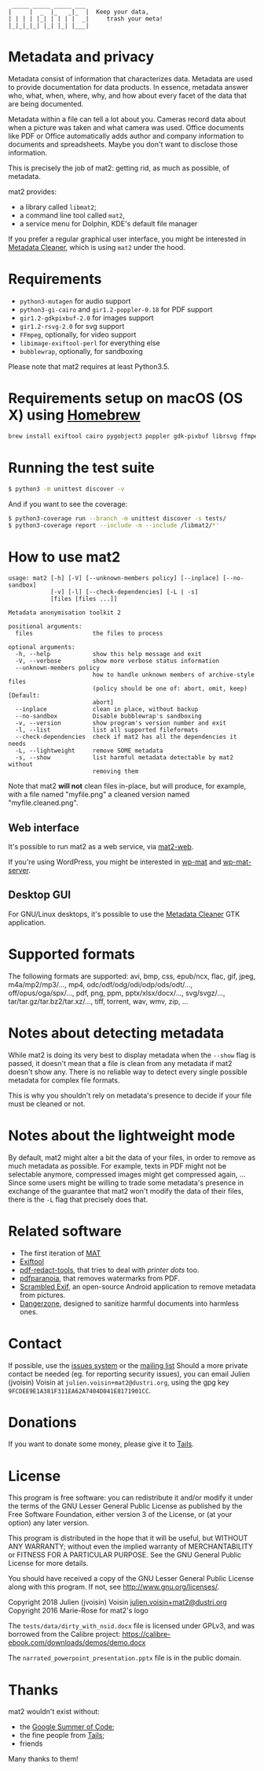 ```
 _____ _____ _____ ___
|     |  _  |_   _|_  |  Keep your data,
| | | | |_| | | | |  _|     trash your meta!
|_|_|_|_| |_| |_| |___|

```

# Metadata and privacy

Metadata consist of information that characterizes data.
Metadata are used to provide documentation for data products.
In essence, metadata answer who, what, when, where, why, and how about
every facet of the data that are being documented.

Metadata within a file can tell a lot about you.
Cameras record data about when a picture was taken and what
camera was used. Office documents like PDF or Office automatically adds
author and company information to documents and spreadsheets.
Maybe you don't want to disclose those information.

This is precisely the job of mat2: getting rid, as much as possible, of
metadata.

mat2 provides:
- a library called `libmat2`;
- a command line tool called `mat2`,
- a service menu for Dolphin, KDE's default file manager

If you prefer a regular graphical user interface, you might be interested in
[Metadata Cleaner](https://metadatacleaner.romainvigier.fr/), which is using
`mat2` under the hood.

# Requirements

- `python3-mutagen` for audio support
- `python3-gi-cairo` and `gir1.2-poppler-0.18` for PDF support
- `gir1.2-gdkpixbuf-2.0` for images support
- `gir1.2-rsvg-2.0` for svg support
- `FFmpeg`, optionally, for video support
- `libimage-exiftool-perl` for everything else
- `bubblewrap`, optionally, for sandboxing

Please note that mat2 requires at least Python3.5.

# Requirements setup on macOS (OS X) using [Homebrew](https://brew.sh/)

```bash
brew install exiftool cairo pygobject3 poppler gdk-pixbuf librsvg ffmpeg
```

# Running the test suite

```bash
$ python3 -m unittest discover -v
```

And if you want to see the coverage:

```bash
$ python3-coverage run --branch -m unittest discover -s tests/
$ python3-coverage report --include -m --include /libmat2/*'
```

# How to use mat2

```
usage: mat2 [-h] [-V] [--unknown-members policy] [--inplace] [--no-sandbox]
            [-v] [-l] [--check-dependencies] [-L | -s]
            [files [files ...]]

Metadata anonymisation toolkit 2

positional arguments:
  files                 the files to process

optional arguments:
  -h, --help            show this help message and exit
  -V, --verbose         show more verbose status information
  --unknown-members policy
                        how to handle unknown members of archive-style files
                        (policy should be one of: abort, omit, keep) [Default:
                        abort]
  --inplace             clean in place, without backup
  --no-sandbox          Disable bubblewrap's sandboxing
  -v, --version         show program's version number and exit
  -l, --list            list all supported fileformats
  --check-dependencies  check if mat2 has all the dependencies it needs
  -L, --lightweight     remove SOME metadata
  -s, --show            list harmful metadata detectable by mat2 without
                        removing them
```

Note that mat2 **will not** clean files in-place, but will produce, for
example, with a file named "myfile.png" a cleaned version named
"myfile.cleaned.png".

## Web interface

It's possible to run mat2 as a web service, via
[mat2-web](https://0xacab.org/jvoisin/mat2-web).

If you're using WordPress, you might be interested in [wp-mat](https://git.autistici.org/noblogs/wp-mat)
and [wp-mat-server](https://git.autistici.org/noblogs/wp-mat-server).

## Desktop GUI

For GNU/Linux desktops, it's possible to use the
[Metadata Cleaner](https://gitlab.com/rmnvgr/metadata-cleaner) GTK application.

# Supported formats

The following formats are supported: avi, bmp, css, epub/ncx, flac, gif, jpeg,
m4a/mp2/mp3/…, mp4, odc/odf/odg/odi/odp/ods/odt/…, off/opus/oga/spx/…, pdf,
png, ppm, pptx/xlsx/docx/…, svg/svgz/…, tar/tar.gz/tar.bz2/tar.xz/…, tiff,
torrent, wav, wmv, zip, …
  
# Notes about detecting metadata

While mat2 is doing its very best to display metadata when the `--show` flag is
passed, it doesn't mean that a file is clean from any metadata if mat2 doesn't
show any. There is no reliable way to detect every single possible metadata for
complex file formats.

This is why you shouldn't rely on metadata's presence to decide if your file must
be cleaned or not.

# Notes about the lightweight mode

By default, mat2 might alter a bit the data of your files, in order to remove
as much metadata as possible. For example, texts in PDF might not be selectable anymore,
compressed images might get compressed again, …
Since some users might be willing to trade some metadata's presence in exchange
of the guarantee that mat2 won't modify the data of their files, there is the
`-L` flag that precisely does that.

# Related software

- The first iteration of [MAT](https://mat.boum.org)
- [Exiftool](https://sno.phy.queensu.ca/~phil/exiftool/mat)
- [pdf-redact-tools](https://github.com/firstlookmedia/pdf-redact-tools), that
	tries to deal with *printer dots* too.
- [pdfparanoia](https://github.com/kanzure/pdfparanoia), that removes
	watermarks from PDF.
- [Scrambled Exif](https://f-droid.org/packages/com.jarsilio.android.scrambledeggsif/),
	an open-source Android application to remove metadata from pictures.
- [Dangerzone](https://dangerzone.rocks/), designed to sanitize harmful documents
  into harmless ones.

# Contact

If possible, use the [issues system](https://github.com/jvoisin/mat2/issues)
or the [mailing list](https://www.autistici.org/mailman/listinfo/mat-dev)
Should a more private contact be needed (eg. for reporting security issues),
you can email Julien (jvoisin) Voisin at `julien.voisin+mat2@dustri.org`,
using the gpg key `9FCDEE9E1A381F311EA62A7404D041E8171901CC`.

# Donations

If you want to donate some money, please give it to [Tails]( https://tails.boum.org/donate/?r=contribute ).

# License

This program is free software: you can redistribute it and/or modify
it under the terms of the GNU Lesser General Public License as published by
the Free Software Foundation, either version 3 of the License, or
(at your option) any later version.

This program is distributed in the hope that it will be useful,
but WITHOUT ANY WARRANTY; without even the implied warranty of
MERCHANTABILITY or FITNESS FOR A PARTICULAR PURPOSE.  See the
GNU General Public License for more details.

You should have received a copy of the GNU Lesser General Public License
along with this program.  If not, see <http://www.gnu.org/licenses/>.

Copyright 2018 Julien (jvoisin) Voisin <julien.voisin+mat2@dustri.org>  
Copyright 2016 Marie-Rose for mat2's logo

The `tests/data/dirty_with_nsid.docx` file is licensed under GPLv3,
and was borrowed from the Calibre project: https://calibre-ebook.com/downloads/demos/demo.docx

The `narrated_powerpoint_presentation.pptx` file is in the public domain.

# Thanks

mat2 wouldn't exist without:

- the [Google Summer of Code](https://summerofcode.withgoogle.com/);
- the fine people from [Tails]( https://tails.boum.org);
- friends

Many thanks to them!
